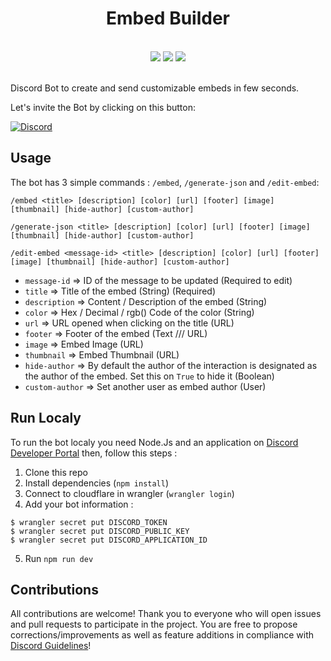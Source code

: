 <h1 align="center">Embed Builder</h1>
<p align=center>
<br/>
<a href="https://discord.com/api/oauth2/authorize?client_id=1093105357800357908&permissions=326417574976&scope=bot%20applications.commands"><img src="https://img.shields.io/badge/Discord-%235865F2.svg?style=for-the-badge&logo=discord&logoColor=white" /></a>
<img src="https://img.shields.io/badge/Cloudflare-F38020?style=for-the-badge&logo=Cloudflare&logoColor=white" />
<img src="https://img.shields.io/badge/node.js-6DA55F?style=for-the-badge&logo=node.js&logoColor=white" />
</p>

</br>
Discord Bot to create and send customizable embeds in few seconds.

Let's invite the Bot by clicking on this button:

[![Discord](https://img.shields.io/badge/Discord-%235865F2.svg?style=for-the-badge&logo=discord&logoColor=white)](https://discord.com/api/oauth2/authorize?client_id=1093105357800357908&permissions=326417574976&scope=bot%20applications.commands)

## Usage

The bot has 3 simple commands : `/embed`, `/generate-json` and `/edit-embed`:

```
/embed <title> [description] [color] [url] [footer] [image] [thumbnail] [hide-author] [custom-author]

/generate-json <title> [description] [color] [url] [footer] [image] [thumbnail] [hide-author] [custom-author]

/edit-embed <message-id> <title> [description] [color] [url] [footer] [image] [thumbnail] [hide-author] [custom-author]
```

- `message-id` => ID of the message to be updated (Required to edit)
- `title` => Title of the embed (String) (Required)
- `description` => Content / Description of the embed (String)
- `color` => Hex / Decimal / rgb() Code of the color (String)
- `url` => URL opened when clicking on the title (URL)
- `footer` => Footer of the embed (Text /// URL)
- `image` => Embed Image (URL)
- `thumbnail` => Embed Thumbnail (URL)
- `hide-author` => By default the author of the interaction is designated as the author of the embed. Set this on `True` to hide it (Boolean)
- `custom-author` => Set another user as embed author (User)

## Run Localy

To run the bot localy you need Node.Js and an application on [Discord Developer Portal](https://discord.com/developers/applications/) then, follow this steps :

1. Clone this repo
2. Install dependencies (`npm install`)
3. Connect to cloudflare in wrangler (`wrangler login`)
4. Add your bot information :

```
$ wrangler secret put DISCORD_TOKEN
$ wrangler secret put DISCORD_PUBLIC_KEY
$ wrangler secret put DISCORD_APPLICATION_ID
```

5. Run `npm run dev`

## Contributions

All contributions are welcome! Thank you to everyone who will open issues and pull requests to participate in the project. You are free to propose corrections/improvements as well as feature additions in compliance with [Discord Guidelines](https://discord.com/guidelines)!
